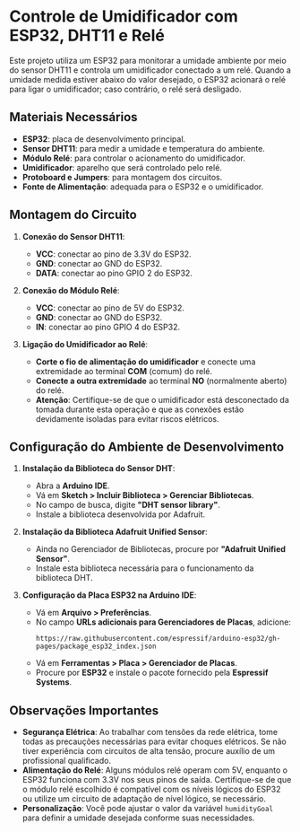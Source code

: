 # Controle de Umidificador com ESP32, DHT11 e Relé

Este projeto utiliza um ESP32 para monitorar a umidade ambiente por meio do sensor DHT11 e controla um umidificador conectado a um relé. Quando a umidade medida estiver abaixo do valor desejado, o ESP32 acionará o relé para ligar o umidificador; caso contrário, o relé será desligado.

## Materiais Necessários

- **ESP32**: placa de desenvolvimento principal.
- **Sensor DHT11**: para medir a umidade e temperatura do ambiente.
- **Módulo Relé**: para controlar o acionamento do umidificador.
- **Umidificador**: aparelho que será controlado pelo relé.
- **Protoboard e Jumpers**: para montagem dos circuitos.
- **Fonte de Alimentação**: adequada para o ESP32 e o umidificador.

## Montagem do Circuito

1. **Conexão do Sensor DHT11**:
   - **VCC**: conectar ao pino de 3.3V do ESP32.
   - **GND**: conectar ao GND do ESP32.
   - **DATA**: conectar ao pino GPIO 2 do ESP32.

2. **Conexão do Módulo Relé**:
   - **VCC**: conectar ao pino de 5V do ESP32.
   - **GND**: conectar ao GND do ESP32.
   - **IN**: conectar ao pino GPIO 4 do ESP32.

3. **Ligação do Umidificador ao Relé**:
   - **Corte o fio de alimentação do umidificador** e conecte uma extremidade ao terminal **COM** (comum) do relé.
   - **Conecte a outra extremidade** ao terminal **NO** (normalmente aberto) do relé.
   - **Atenção**: Certifique-se de que o umidificador está desconectado da tomada durante esta operação e que as conexões estão devidamente isoladas para evitar riscos elétricos.

## Configuração do Ambiente de Desenvolvimento

1. **Instalação da Biblioteca do Sensor DHT**:
   - Abra a **Arduino IDE**.
   - Vá em **Sketch > Incluir Biblioteca > Gerenciar Bibliotecas**.
   - No campo de busca, digite **"DHT sensor library"**.
   - Instale a biblioteca desenvolvida por Adafruit.

2. **Instalação da Biblioteca Adafruit Unified Sensor**:
   - Ainda no Gerenciador de Bibliotecas, procure por **"Adafruit Unified Sensor"**.
   - Instale esta biblioteca necessária para o funcionamento da biblioteca DHT.

3. **Configuração da Placa ESP32 na Arduino IDE**:
   - Vá em **Arquivo > Preferências**.
   - No campo **URLs adicionais para Gerenciadores de Placas**, adicione:
     ```
     https://raw.githubusercontent.com/espressif/arduino-esp32/gh-pages/package_esp32_index.json
     ```
   - Vá em **Ferramentas > Placa > Gerenciador de Placas**.
   - Procure por **ESP32** e instale o pacote fornecido pela **Espressif Systems**.

## Observações Importantes

- **Segurança Elétrica**: Ao trabalhar com tensões da rede elétrica, tome todas as precauções necessárias para evitar choques elétricos. Se não tiver experiência com circuitos de alta tensão, procure auxílio de um profissional qualificado.
- **Alimentação do Relé**: Alguns módulos relé operam com 5V, enquanto o ESP32 funciona com 3.3V nos seus pinos de saída. Certifique-se de que o módulo relé escolhido é compatível com os níveis lógicos do ESP32 ou utilize um circuito de adaptação de nível lógico, se necessário.
- **Personalização**: Você pode ajustar o valor da variável `humidityGoal` para definir a umidade desejada conforme suas necessidades.
